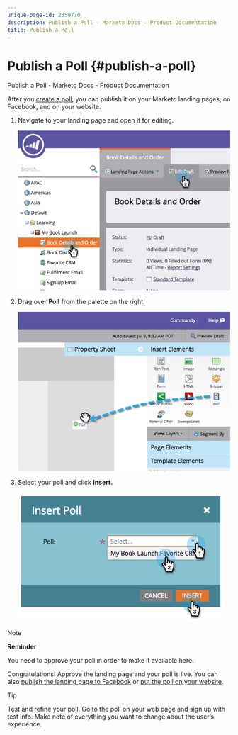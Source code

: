 ```yaml
---
unique-page-id: 2359770
description: Publish a Poll - Marketo Docs - Product Documentation
title: Publish a Poll
---
```


# Publish a Poll {#publish-a-poll}

Publish a Poll - Marketo Docs - Product Documentation

After you [create a poll](create-a-poll.md), you can publish it on your Marketo landing pages, on Facebook, and on your website.

1. Navigate to your landing page and open it for editing.

   ![](assets/image2014-9-19-10-3a45-3a23.png)

1. Drag over **Poll** from the palette on the right.

   ![](assets/image2014-9-19-10-3a45-3a50.png)

1. Select your poll and click **Insert.** 

   ![](assets/image2014-9-19-10-3a45-3a58.png)

>[!NOTE]
>
>**Reminder**
>
>You need to approve your poll in order to make it available here.

Congratulations! Approve the landing page and your poll is live. You can also [publish the landing page to Facebook](../../../../../welcome-to-marketo-docs/product-docs/demand-generation/facebook/publish-landing-pages-to-facebook.md) or [put the poll on your website](../../../../../welcome-to-marketo-docs/product-docs/demand-generation/social/social-functions/deploy-social-on-your-website.md). 

>[!TIP]
>
>Test and refine your poll. Go to the poll on your web page and sign up with test info. Make note of everything you want to change about the user’s experience.

